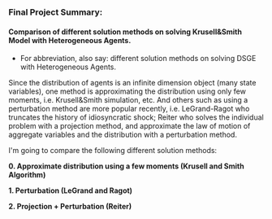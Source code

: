 ### Final Project Summary: 

#### Comparison of different solution methods on solving Krusell&Smith Model with Heterogeneous Agents.

- For abbreviation, also say: different solution methods on solving DSGE with Heterogeneous Agents.

Since the distribution of agents is an infinite dimension object (many state variables), one method is approximating the distribution using only few moments, i.e. Krusell&Smith simulation, etc. And others such as using a perturbation method are more popular recently, i.e. LeGrand-Ragot who truncates the history of idiosyncratic shock; Reiter who solves the individual problem with a projection method, and approximate the law of motion of aggregate variables and the distribution with a perturbation method.

I'm going to compare the following different solution methods:

**0. Approximate distribution using a few moments (Krusell and Smith Algorithm)**

**1. Perturbation (LeGrand and Ragot)**

**2. Projection + Perturbation (Reiter)**
